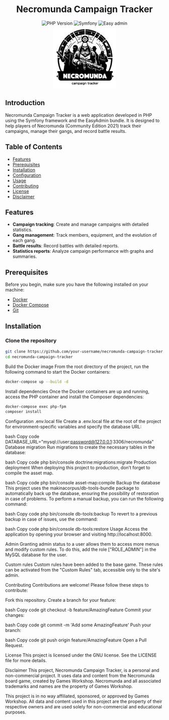 <h1 style="text-align: center;">Necromunda Campaign Tracker</h1>

<div align="center">
  <img src="https://img.shields.io/badge/PHP-8.1-blue" alt="PHP Version" />
  <img src="https://img.shields.io/badge/Symfony-6.4-purple" alt="Symfony" />
  <img src="https://img.shields.io/badge/Easy admin-4.12-green" alt="Easy admin" />
</div>

<div style="text-align: center;">
    <img src="https://raw.githubusercontent.com/BrunoMaucourt/Necromunda/main/public/img/Necromunda_campaign_tracker.png" alt="Necromunda Logo" width="200" />
</div>


## Introduction

Necromunda Campaign Tracker is a web application developed in PHP using the Symfony framework and the EasyAdmin bundle. It is designed to help players of Necromunda (Community Edition 2021) track their campaigns, manage their gangs, and record battle results.

## Table of Contents

- [Features](#features)
- [Prerequisites](#prerequisites)
- [Installation](#installation)
- [Configuration](#configuration)
- [Usage](#usage)
- [Contributing](#contributing)
- [License](#license)
- [Disclaimer](#disclaimer)

## Features

- **Campaign tracking**: Create and manage campaigns with detailed statistics.
- **Gang management**: Track members, equipment, and the evolution of each gang.
- **Battle results**: Record battles with detailed reports.
- **Statistics reports**: Analyze campaign performance with graphs and summaries.

## Prerequisites

Before you begin, make sure you have the following installed on your machine:

- [Docker](https://docs.docker.com/get-docker/)
- [Docker Compose](https://docs.docker.com/compose/install/)
- [Git](https://git-scm.com/)

## Installation

### Clone the repository

```bash
git clone https://github.com/your-username/necromunda-campaign-tracker.git
cd necromunda-campaign-tracker
```

Build the Docker image
From the root directory of the project, run the following command to start the Docker containers:

```bash
docker-compose up --build -d
```
Install dependencies
Once the Docker containers are up and running, access the PHP container and install the Composer dependencies:

```bash
docker-compose exec php-fpm
composer install
```
Configuration
.env.local file
Create a .env.local file at the root of the project for environment-specific variables and specify the database URL:

bash
Copy code
DATABASE_URL="mysql://user:password@127.0.0.1:3306/necromunda"
Database migration
Run migrations to create the necessary tables in the database:

bash
Copy code
php bin/console doctrine:migrations:migrate
Production deployment
When deploying this project to production, don’t forget to compile the asset map.

bash
Copy code
php bin/console asset-map:compile
Backup the database
This project uses the makinacorpus/db-tools-bundle package to automatically back up the database, ensuring the possibility of restoration in case of problems. To perform a manual backup, you can run the following command:

bash
Copy code
php bin/console db-tools:backup
To revert to a previous backup in case of issues, use the command:

bash
Copy code
php bin/console db-tools:restore
Usage
Access the application by opening your browser and visiting http://localhost:8000.

Admin
Granting admin status to a user allows them to access more menus and modify custom rules. To do this, add the role ["ROLE_ADMIN"] in the MySQL database for the user.

Custom rules
Custom rules have been added to the base game. These rules can be activated from the "Custom Rules" tab, accessible only to the site's admin.

Contributing
Contributions are welcome! Please follow these steps to contribute:

Fork this repository.
Create a branch for your feature:

bash
Copy code
git checkout -b feature/AmazingFeature
Commit your changes:

bash
Copy code
git commit -m 'Add some AmazingFeature'
Push your branch:

bash
Copy code
git push origin feature/AmazingFeature
Open a Pull Request.

License
This project is licensed under the GNU license. See the LICENSE file for more details.

Disclaimer
This project, Necromunda Campaign Tracker, is a personal and non-commercial project. It uses data and content from the Necromunda board game, created by Games Workshop. Necromunda and all associated trademarks and names are the property of Games Workshop.

This project is in no way affiliated, sponsored, or approved by Games Workshop. All data and content used in this project are the property of their respective owners and are used solely for non-commercial and educational purposes.
